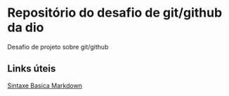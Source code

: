 # Repositório do desafio de git/github da dio
Desafio de projeto sobre git/github

## Links úteis
[Sintaxe Basica Markdown](https://www.markdownguide.org/basic-syntax/)
